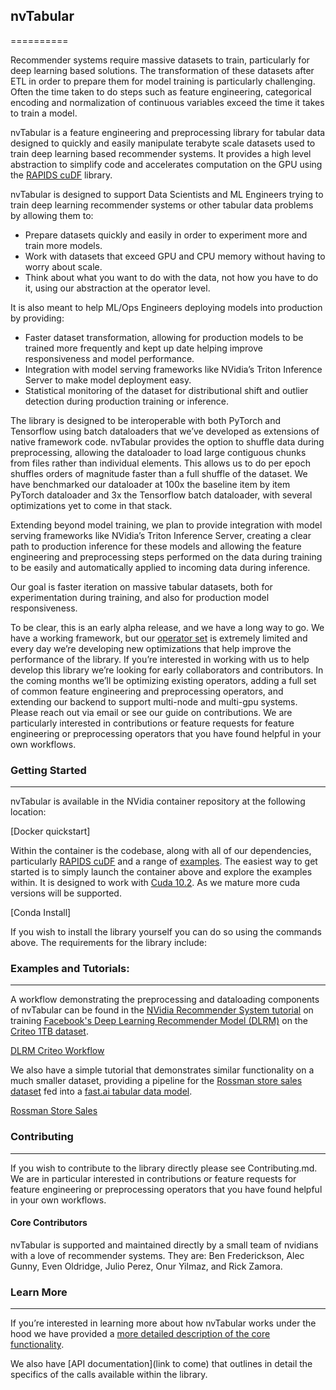 ## nvTabular
==========

Recommender systems require massive datasets to train, particularly for deep learning based solutions.  The transformation of these datasets after ETL in order to prepare them for model training is particularly challenging.  Often the time taken to do steps such as feature engineering, categorical encoding and normalization of continuous variables exceed the time it takes to train a model.

nvTabular is a feature engineering and preprocessing library for tabular data designed to quickly and easily manipulate terabyte scale datasets used to train deep learning based recommender systems.  It provides a high level abstraction to simplify code and accelerates computation on the GPU using the [RAPIDS cuDF](https://github.com/rapidsai/cudf) library.

nvTabular is designed to support Data Scientists and ML Engineers trying to train deep learning recommender systems or other tabular data problems by allowing them to:

* Prepare datasets quickly and easily in order to experiment more and train more models.
* Work with datasets that exceed GPU and CPU memory without having to worry about scale.
* Think about what you want to do with the data, not how you have to do it, using our abstraction at the operator level.

It is also meant to help ML/Ops Engineers deploying models into production by providing:

* Faster dataset transformation, allowing for production models to be trained more frequently and kept up date helping improve responsiveness and model performance.
* Integration with model serving frameworks like NVidia’s Triton Inference Server to make model deployment easy.
* Statistical monitoring of the dataset for distributional shift and outlier detection during production training or inference.

The library is designed to be interoperable with both PyTorch and Tensorflow using batch dataloaders that we’ve developed as extensions of native framework code.  nvTabular provides the option to shuffle data during preprocessing, allowing the dataloader to load large contiguous chunks from files rather than individual elements.  This allows us to do per epoch shuffles orders of magnitude faster than a full shuffle of the dataset.  We have benchmarked our dataloader at 100x the baseline item by item PyTorch dataloader and 3x the Tensorflow batch dataloader, with several optimizations yet to come in that stack.

Extending beyond model training, we plan to provide integration with model serving frameworks like NVidia’s Triton Inference Server, creating a clear path to production inference for these models and allowing the feature engineering and preprocessing steps performed on the data during training to be easily and automatically applied to incoming data during inference.

Our goal is faster iteration on massive tabular datasets, both for experimentation during training, and also for production model responsiveness.  

To be clear, this is an early alpha release, and we have a long way to go.  We have a working framework, but our [operator set](Operators) is extremely limited and every day we’re developing new optimizations that help improve the performance of the library.  If you’re interested in working with us to help develop this library we’re looking for early collaborators and contributors.  In the coming months we’ll be optimizing existing operators, adding a full set of common feature engineering and preprocessing operators, and extending our backend to support multi-node and multi-gpu systems.  Please reach out via email or see our guide on contributions.  We are particularly interested in contributions or feature requests for feature engineering or preprocessing operators that you have found helpful in your own workflows.


### Getting Started
----------------
nvTabular is available in the NVidia container repository at the following location:

[Docker quickstart]

Within the container is the codebase, along with all of our dependencies, particularly [RAPIDS cuDF](https://github.com/rapidsai/cudf) and a range of [examples](examples).  The easiest way to get started is to simply launch the container above and explore the examples within.  It is designed to work with [Cuda 10.2](https://developer.nvidia.com/cuda-downloads).  As we mature more cuda versions will be supported.

[Conda Install]

If you wish to install the library yourself you can do so using the commands above.  The requirements for the library include:

### Examples and Tutorials:
--------------

A workflow demonstrating the preprocessing and dataloading components of nvTabular can be found in the [NVidia Recommender System tutorial](https://developer.nvidia.com/deep-learning-examples#rec-sys) on training [Facebook's Deep Learning Recommender Model (DLRM)](https://github.com/facebookresearch/dlrm/) on the [Criteo 1TB dataset](https://labs.criteo.com/2014/02/kaggle-display-advertising-challenge-dataset/).

[ DLRM Criteo Workflow ](https://developer.nvidia.com/deep-learning-examples#rec-sys)

We also have a simple tutorial that demonstrates similar functionality on a much smaller dataset, providing a pipeline for the [Rossman store sales dataset](https://www.kaggle.com/c/rossmann-store-sales) fed into a [fast.ai tabular data model](https://docs.fast.ai/tabular.html).  

[ Rossman Store Sales ](examples/gpu_benchmark-rossmann.ipynb)

### Contributing
------------
If you wish to contribute to the library directly please see Contributing.md.  We are in particular interested in contributions or feature requests for feature engineering or preprocessing operators that you have found helpful in your own workflows.

#### Core Contributors

nvTabular is supported and maintained directly by a small team of nvidians with a love of recommender systems.  They are: Ben Frederickson, Alec Gunny, Even Oldridge, Julio Perez, Onur Yilmaz, and Rick Zamora.

### Learn More
------------

If you’re interested in learning more about how nvTabular works under the hood we have provided a [more detailed description of the core functionality](HowItWorks.md).

We also have [API documentation](link to come) that outlines in detail the specifics of the calls available within the library.
